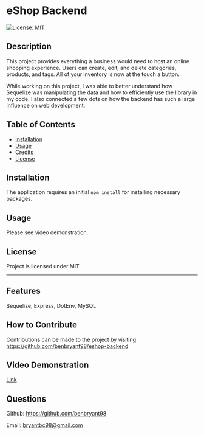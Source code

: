 # eShop Backend

[![License: MIT](https://img.shields.io/badge/License-MIT-yellow.svg)](https://opensource.org/licenses/MIT)

## Description

This project provides everything a business would need to host an online shopping experience. Users can create, edit, and delete categories, products, and tags. All of your inventory is now at the touch a button.

While working on this project, I was able to better understand how Sequelize was manipulating the data and how to efficiently use the library in my code. I also connected a few dots on how the backend has such a large influence on web development.

## Table of Contents

- [Installation](#installation)
- [Usage](#usage)
- [Credits](#credits)
- [License](#license)

## Installation

The application requires an initial `npm install` for installing necessary packages.

## Usage

Please see video demonstration.

## License

Project is licensed under MIT.

---

## Features

Sequelize, Express, DotEnv, MySQL

## How to Contribute

Contributions can be made to the project by visiting https://github.com/benbryant98/eshop-backend

## Video Demonstration

[Link]()

## Questions

Github: https://github.com/benbryant98

Email: bryantbc98@gmail.com
